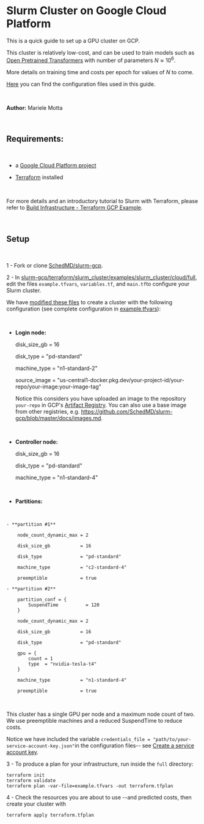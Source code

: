 # Slurm Cluster on Google Cloud Platform


This is a quick guide to set up a GPU cluster on GCP. 

This cluster is relatively low-cost, and can be used to train models such as [Open Pretrained Transformers](https://github.com/mfmotta/open_pretrained_transformers) with number of parameters $N \approx 10^6$.


More details on training time and costs per epoch for values of $N$ to come.

[Here](https://github.com/mfmotta/slurm-gcp/tree/mm_branch/terraform/slurm_cluster/examples/slurm_cluster/cloud/full) you can find the configuration files used in this guide.

<br>

**Author:** Mariele Motta

<br>

## Requirements:
<br>

- a [Google Cloud Platform project](https://console.cloud.google.com/freetrial/)

- [Terraform](https://developer.hashicorp.com/terraform/tutorials/aws-get-started/infrastructure-as-code) installed

<br>

For more details and an introductory tutorial to Slurm with Terraform, please refer to [Build Infrastructure - Terraform GCP Example](https://developer.hashicorp.com/terraform/tutorials/gcp-get-started/google-cloud-platform-build).


<br>

## Setup

<br>

1 - Fork or clone [SchedMD/slurm-gcp](https://github.com/SchedMD/slurm-gcp).

2 - In [slurm-gcp/terraform/slurm_cluster/examples/slurm_cluster/cloud/full](https://github.com/SchedMD/slurm-gcp/tree/master/terraform/slurm_cluster/examples/slurm_cluster/cloud/full), edit the files ``example.tfvars``, ``variables.tf``, and ``main.tf``to configure your Slurm cluster.

We have [modified these files](https://github.com/mfmotta/slurm-gcp/tree/mm_branch/terraform/slurm_cluster/examples/slurm_cluster/cloud/full) to create a cluster with the following configuration (see complete configuration in [example.tfvars](https://github.com/mfmotta/slurm-gcp/blob/mm_branch/terraform/slurm_cluster/examples/slurm_cluster/cloud/full/example.tfvars)):

<br>

- **Login node:**

    disk_size_gb             = 16

    disk_type                = "pd-standard"

    machine_type             = "n1-standard-2"

    source_image             = "us-central1-docker.pkg.dev/your-project-id/your-repo/your-image:your-image-tag"

    Notice this considers you have uploaded an image to the repository ``your-repo`` in GCP's [Artifact Registry](https://cloud.google.com/artifact-registry/docs/docker/pushing-and-pulling). You can also use a base image from other registries, e.g. https://github.com/SchedMD/slurm-gcp/blob/master/docs/images.md.

<br>  

- **Controller node:**

    disk_size_gb           = 16

    disk_type              = "pd-standard"

    machine_type           = "n1-standard-4"

<br>

- **Partitions:**
<br>

    - **partition #1** 

        node_count_dynamic_max = 2 

        disk_size_gb           = 16

        disk_type              = "pd-standard"

        machine_type           = "c2-standard-4"

        preemptible            = true  

    - **partition #2**

        partition_conf = {
            SuspendTime          = 120
        }

        node_count_dynamic_max = 2

        disk_size_gb           = 16

        disk_type              = "pd-standard"

        gpu = {
            count = 1
            type  = "nvidia-tesla-t4"
        }

        machine_type           = "n1-standard-4"

        preemptible            = true 

<br>

This cluster has a single GPU per node and a maximum node count of two. We use preemptible machines and a reduced SuspendTime to reduce costs.



Notice we have included the variable ``credentials_file = "path/to/your-service-account-key.json"``in the configuration files-- see [Create a service account key](https://developer.hashicorp.com/terraform/tutorials/gcp-get-started/google-cloud-platform-build#:~:text=A%20GCP%20service%20account%20key%3A%20Create%20a%20service%20account%20key).

3 - To produce a plan for your infrastructure, run inside the ``full`` directory:

```
terraform init
terraform validate
terraform plan -var-file=example.tfvars -out terraform.tfplan
```

4 - Check the resources you are about to use --and predicted costs, then create your cluster with

```
terraform apply terraform.tfplan
```
    

    
